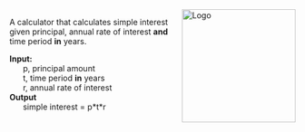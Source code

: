 <img src="https://github.com/matiassingers/awesome-readme/blob/master/icon.png?raw=true" alt="Logo" align="right" width="200px" height="200px">

A calculator that calculates simple interest given principal, annual rate of interest **and** time period **in** years.  

**Input:**   
&nbsp;&nbsp;&nbsp;&nbsp;&nbsp;&nbsp;p, principal amount  
&nbsp;&nbsp;&nbsp;&nbsp;&nbsp;&nbsp;t, time period **in** years  
&nbsp;&nbsp;&nbsp;&nbsp;&nbsp;&nbsp;r, annual rate of interest  
**Output**  
&nbsp;&nbsp;&nbsp;&nbsp;&nbsp;&nbsp;simple interest = p\*t\*r


